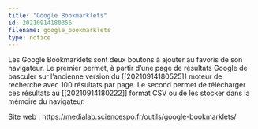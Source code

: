 ```yaml
---
title: "Google Bookmarklets"
id: 20210914180356
filename: google_bookmarklets
type: notice
---
```


Les Google Bookmarklets sont deux boutons à ajouter au favoris de son navigateur. Le premier permet, à partir d’une page de résultats Google de basculer sur l’ancienne version du [[20210914180525]] moteur de recherche avec 100 résultats par page. Le second permet de télécharger ces résultats au [[20210914180222]] format CSV ou de les stocker dans la mémoire du navigateur.

Site web : <https://medialab.sciencespo.fr/outils/google-bookmarklets/>

